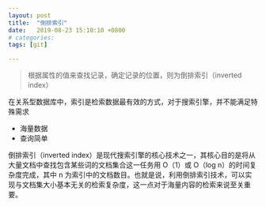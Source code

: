 ```yaml
---
layout: post
title:  "倒排索引"
date:   2019-08-23 15:10:10 +0800
# categories: 
tags: [git]

---
```

> 根据属性的值来查找记录，确定记录的位置，则为倒排索引（inverted index）

在关系型数据库中，索引是检索数据最有效的方式，对于搜索引擎，并不能满足特殊需求

* 海量数据
* 查询简单

倒排索引（inverted index）是现代搜索引擎的核心技术之一，其核心目的是将从大量文档中查找包含某些词的文档集合这一任务用 O（1）或 O（log n）的时间复杂度完成，其中 n 为索引中的文档数目。也就是说，利用倒排索引技术，可以实现与文档集大小基本无关的检索复杂度，这一点对于海量内容的检索来说至关重要。
